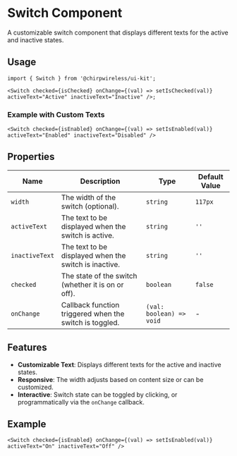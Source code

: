 # Switch Component

A customizable switch component that displays different texts for the active and inactive states.

## Usage

```tsx
import { Switch } from '@chirpwireless/ui-kit';

<Switch checked={isChecked} onChange={(val) => setIsChecked(val)} activeText="Active" inactiveText="Inactive" />;
```

### Example with Custom Texts

```tsx
<Switch checked={isEnabled} onChange={(val) => setIsEnabled(val)} activeText="Enabled" inactiveText="Disabled" />
```

## Properties

| Name           | Description                                             | Type                     | Default Value |
| -------------- | ------------------------------------------------------- | ------------------------ | ------------- |
| `width`        | The width of the switch (optional).                     | `string`                 | `117px`       |
| `activeText`   | The text to be displayed when the switch is active.     | `string`                 | `''`          |
| `inactiveText` | The text to be displayed when the switch is inactive.   | `string`                 | `''`          |
| `checked`      | The state of the switch (whether it is on or off).      | `boolean`                | `false`       |
| `onChange`     | Callback function triggered when the switch is toggled. | `(val: boolean) => void` | -             |

## Features

- **Customizable Text**: Displays different texts for the active and inactive states.
- **Responsive**: The width adjusts based on content size or can be customized.
- **Interactive**: Switch state can be toggled by clicking, or programmatically via the `onChange` callback.

## Example

```tsx
<Switch checked={isEnabled} onChange={(val) => setIsEnabled(val)} activeText="On" inactiveText="Off" />
```

